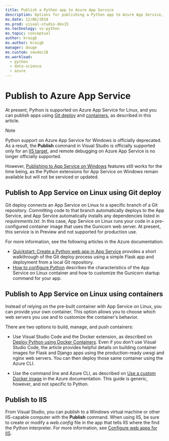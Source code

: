 ```yaml
---
title: Publish a Python app to Azure App Service
description: Options for publishing a Python app to Azure App Service, including Git deploy and containers for Linux, and deploying to IIS.
ms.date: 12/06/2018
ms.prod: visual-studio-dev15
ms.technology: vs-python
ms.topic: conceptual
author: kraigb
ms.author: kraigb
manager: douge
ms.custom: seodec18
ms.workload: 
  - python
  - data-science
  - azure
---
```


# Publish to Azure App Service

At present, Python is supported on Azure App Service for Linux, and you can publish apps using [Git deploy](#publish-to-app-service-on-linux-using-git-deploy) and [containers](#publish-to-app-service-on-linux-using-containers), as described in this article.

> [!Note]
> Python support on Azure App Service for Windows is officially deprecated. As a result, the **Publish** command in Visual Studio is officially supported only for an [IIS target](#publish-to-iis), and remote debugging on Azure App Service is no longer officially supported.
>
> However, [Publishing to App Service on Windows](publish-to-app-service-windows.md) features still works for the time being, as the Python extensions for App Service on Windows remain available but will not be serviced or updated.

## Publish to App Service on Linux using Git deploy

Git deploy connects an App Service on Linux to a specific branch of a Git repository. Committing code to that branch automatically deploys to the App Service, and App Service automatically installs any dependencies listed in *requirements.txt*. In this case, App Service on Linux runs your code in a pre-configured container image that uses the Gunicorn web server. At present, this service is in Preview and not supported for production use.

For more information, see the following articles in the Azure documentation:

- [Quickstart: Create a Python web app in App Service](/azure/app-service/containers/quickstart-python?toc=%2Fpython%2Fazure%2FTOC.json) provides a short walkthrough of the Git deploy process using a simple Flask app and deployment from a local Git repository.
- [How to configure Python](/azure/app-service/containers/how-to-configure-python) describes the characteristics of the App Service on Linux container and how to customize the Gunicorn startup command for your app.

## Publish to App Service on Linux using containers

Instead of relying on the pre-built container with App Service on Linux, you can provide your own container. This option allows you to choose which web servers you use and to customize the container's behavior.

There are two options to build, manage, and push containers:

- Use Visual Studio Code and the Docker extension, as described on [Deploy Python using Docker Containers](https://code.visualstudio.com/docs/python/tutorial-deploy-containers). Even if you don't use Visual Studio Code, the article provides helpful details on building container images for Flask and Django apps using the production-ready uwsgi and nginx web servers. You can then deploy those same container using the Azure CLI.

- Use the command line and Azure CLI, as described on [Use a custom Docker image](/azure/app-service/containers/tutorial-custom-docker-image) in the Azure documentation. This guide is generic, however, and not specific to Python.

## Publish to IIS

From Visual Studio, you can publish to a Windows virtual machine or other IIS-capable computer with the **Publish** command. When using IIS, be sure to create or modify a *web.config* file in the app that tells IIS where the find the Python interpreter. For more information, see [Configure web apps for IIS](configure-web-apps-for-iis-windows.md).
